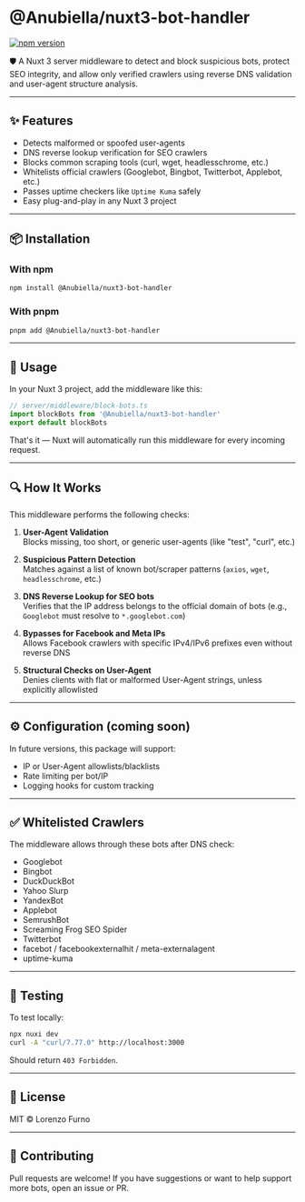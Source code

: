 # @Anubiella/nuxt3-bot-handler

[![npm version](https://img.shields.io/npm/v/@Anubiella/nuxt3-bot-handler.svg?style=flat&color=blue)](https://www.npmjs.com/package/@Anubiella/nuxt3-bot-handler)

🛡️ A Nuxt 3 server middleware to detect and block suspicious bots, protect SEO integrity, and allow only verified crawlers using reverse DNS validation and user-agent structure analysis.

---

## ✨ Features

- Detects malformed or spoofed user-agents
- DNS reverse lookup verification for SEO crawlers
- Blocks common scraping tools (curl, wget, headlesschrome, etc.)
- Whitelists official crawlers (Googlebot, Bingbot, Twitterbot, Applebot, etc.)
- Passes uptime checkers like `Uptime Kuma` safely
- Easy plug-and-play in any Nuxt 3 project

---

## 📦 Installation

### With npm
```bash
npm install @Anubiella/nuxt3-bot-handler
```

### With pnpm
```bash
pnpm add @Anubiella/nuxt3-bot-handler
```

---

## 🧩 Usage

In your Nuxt 3 project, add the middleware like this:

```ts
// server/middleware/block-bots.ts
import blockBots from '@Anubiella/nuxt3-bot-handler'
export default blockBots
```

That's it — Nuxt will automatically run this middleware for every incoming request.

---

## 🔍 How It Works

This middleware performs the following checks:

1. **User-Agent Validation**  
   Blocks missing, too short, or generic user-agents (like "test", "curl", etc.)

2. **Suspicious Pattern Detection**  
   Matches against a list of known bot/scraper patterns (`axios`, `wget`, `headlesschrome`, etc.)

3. **DNS Reverse Lookup for SEO bots**  
   Verifies that the IP address belongs to the official domain of bots (e.g., `Googlebot` must resolve to `*.googlebot.com`)

4. **Bypasses for Facebook and Meta IPs**  
   Allows Facebook crawlers with specific IPv4/IPv6 prefixes even without reverse DNS

5. **Structural Checks on User-Agent**  
   Denies clients with flat or malformed User-Agent strings, unless explicitly allowlisted

---

## ⚙️ Configuration (coming soon)

In future versions, this package will support:
- IP or User-Agent allowlists/blacklists
- Rate limiting per bot/IP
- Logging hooks for custom tracking

---

## ✅ Whitelisted Crawlers

The middleware allows through these bots after DNS check:

- Googlebot
- Bingbot
- DuckDuckBot
- Yahoo Slurp
- YandexBot
- Applebot
- SemrushBot
- Screaming Frog SEO Spider
- Twitterbot
- facebot / facebookexternalhit / meta-externalagent
- uptime-kuma

---

## 🧪 Testing

To test locally:

```bash
npx nuxi dev
curl -A "curl/7.77.0" http://localhost:3000
```

Should return `403 Forbidden`.

---

## 📜 License

MIT © Lorenzo Furno

---

## 🤝 Contributing

Pull requests are welcome! If you have suggestions or want to help support more bots, open an issue or PR.
